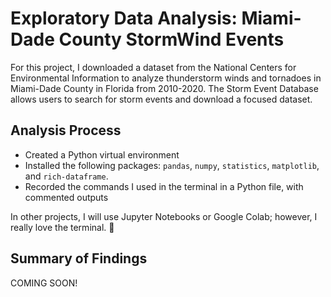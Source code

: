 # Exploratory Data Analysis: Miami-Dade County StormWind Events

For this project, I downloaded a dataset from the National Centers for Environmental Information to analyze thunderstorm winds and tornadoes in Miami-Dade County in Florida from 2010-2020. The Storm Event Database allows users to search for storm events and download a focused dataset.

## Analysis Process

- Created a Python virtual environment
- Installed the following packages: `pandas`, `numpy`, `statistics`, `matplotlib`, and `rich-dataframe`.
- Recorded the commands I used in the terminal in a Python file, with commented outputs

In other projects, I will use Jupyter Notebooks or Google Colab; however, I really love the terminal. 🙂

## Summary of Findings

COMING SOON!